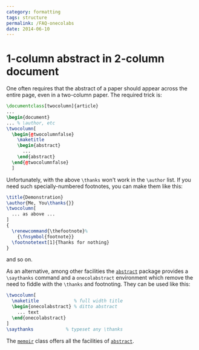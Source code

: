 ```yaml
---
category: formatting
tags: structure
permalink: /FAQ-onecolabs
date: 2014-06-10
---
```


# 1-column abstract in 2-column document

One often requires that the abstract of a paper should appear across
the entire page, even in a two-column paper.  The required trick is:
```latex
\documentclass[twocolumn]{article}
...
\begin{document}
... % \author, etc
\twocolumn[
  \begin{@twocolumnfalse}
    \maketitle
    \begin{abstract}
      ...
    \end{abstract}
  \end{@twocolumnfalse}
  ]
```
Unfortunately, with the above `\thanks` won't work in the
`\author` list.  If you need such specially-numbered footnotes, you
can make them like this:
```latex
\title{Demonstration}
\author{Me, You\thanks{}}
\twocolumn[
  ... as above ...
]
{
  \renewcommand{\thefootnote}%
    {\fnsymbol{footnote}}
  \footnotetext[1]{Thanks for nothing}
}
```
and so on.

As an alternative, among other facilities the [`abstract`](https://ctan.org/pkg/abstract) package 
provides a
`\saythanks` command and a `onecolabstract` environment
which remove the need to fiddle with the `\thanks` and
footnoting. They can be used like this:
```latex
\twocolumn[
  \maketitle             % full width title
  \begin{onecolabstract} % ditto abstract
    ... text
  \end{onecolabstract}
]
\saythanks            % typeset any \thanks
```
The [`memoir`](https://ctan.org/pkg/memoir) class offers all the facilities of [`abstract`](https://ctan.org/pkg/abstract).

